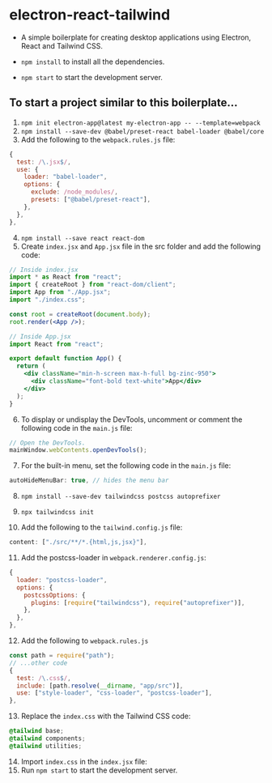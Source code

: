 # electron-react-tailwind

- A simple boilerplate for creating desktop applications using Electron, React and Tailwind CSS.

- `npm install` to install all the dependencies.
- `npm start` to start the development server.

## To start a project similar to this boilerplate...

1. `npm init electron-app@latest my-electron-app -- --template=webpack`
2. `npm install --save-dev @babel/preset-react babel-loader @babel/core`
3. Add the following to the `webpack.rules.js` file:
```js
{
  test: /\.jsx$/,
  use: {
    loader: "babel-loader",
    options: {
      exclude: /node_modules/,
      presets: ["@babel/preset-react"],
    },
  },
},
```

4. `npm install --save react react-dom`
5. Create `index.jsx` and `App.jsx` file in the src folder and add the following code:
```jsx
// Inside index.jsx
import * as React from "react";
import { createRoot } from "react-dom/client";
import App from "./App.jsx";
import "./index.css";

const root = createRoot(document.body);
root.render(<App />);
```
```jsx
// Inside App.jsx
import React from "react";

export default function App() {
  return (
    <div className="min-h-screen max-h-full bg-zinc-950">
      <div className="font-bold text-white">App</div>
    </div>
  );
}
```

6. To display or undisplay the DevTools, uncomment or comment the following code in the `main.js` file:
```js
// Open the DevTools.
mainWindow.webContents.openDevTools();
```

7. For the built-in menu, set the following code in the `main.js` file:
```js
autoHideMenuBar: true, // hides the menu bar
```

8. `npm install --save-dev tailwindcss postcss autoprefixer`

9. `npx tailwindcss init`

10. Add the following to the `tailwind.config.js` file:
```js
content: ["./src/**/*.{html,js,jsx}"],
```

11. Add the postcss-loader in `webpack.renderer.config.js`:
```js
{
  loader: "postcss-loader",
  options: {
    postcssOptions: {
      plugins: [require("tailwindcss"), require("autoprefixer")],
    },
  },
},
```

12. Add the following to `webpack.rules.js`
```js
const path = require("path");
// ...other code
{
  test: /\.css$/,
  include: [path.resolve(__dirname, "app/src")],
  use: ["style-loader", "css-loader", "postcss-loader"],
},
```

13. Replace the `index.css` with the Tailwind CSS code:
```css
@tailwind base;
@tailwind components;
@tailwind utilities;
```

14. Import `index.css` in the `index.jsx` file:
15. Run `npm start` to start the development server.
